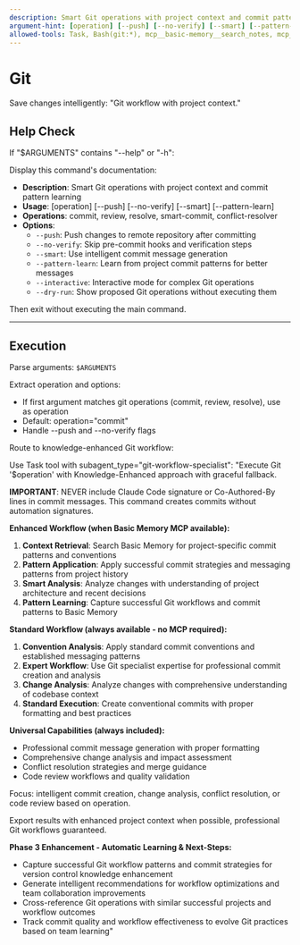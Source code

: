```yaml
---
description: Smart Git operations with project context and commit pattern learning
argument-hint: [operation] [--push] [--no-verify] [--smart] [--pattern-learn] [--interactive] [--dry-run] [--help]
allowed-tools: Task, Bash(git:*), mcp__basic-memory__search_notes, mcp__basic-memory__write_note
---
```


# Git

Save changes intelligently: "Git workflow with project context."

## Help Check

If "$ARGUMENTS" contains "--help" or "-h":

Display this command's documentation:

- **Description**: Smart Git operations with project context and commit pattern learning
- **Usage**: [operation] [--push] [--no-verify] [--smart] [--pattern-learn]
- **Operations**: commit, review, resolve, smart-commit, conflict-resolver
- **Options**:
  - `--push`: Push changes to remote repository after committing
  - `--no-verify`: Skip pre-commit hooks and verification steps
  - `--smart`: Use intelligent commit message generation
  - `--pattern-learn`: Learn from project commit patterns for better messages
  - `--interactive`: Interactive mode for complex Git operations
  - `--dry-run`: Show proposed Git operations without executing them

Then exit without executing the main command.

---

## Execution

Parse arguments: `$ARGUMENTS`

Extract operation and options:

- If first argument matches git operations (commit, review, resolve), use as operation
- Default: operation="commit"
- Handle --push and --no-verify flags

Route to knowledge-enhanced Git workflow:

Use Task tool with subagent_type="git-workflow-specialist":
"Execute Git '$operation' with Knowledge-Enhanced approach with graceful fallback.

**IMPORTANT**: NEVER include Claude Code signature or Co-Authored-By lines in commit messages. This command creates commits without automation signatures.

**Enhanced Workflow (when Basic Memory MCP available):**

1. **Context Retrieval**: Search Basic Memory for project-specific commit patterns and conventions
2. **Pattern Application**: Apply successful commit strategies and messaging patterns from project history
3. **Smart Analysis**: Analyze changes with understanding of project architecture and recent decisions
4. **Pattern Learning**: Capture successful Git workflows and commit patterns to Basic Memory

**Standard Workflow (always available - no MCP required):**

1. **Convention Analysis**: Apply standard commit conventions and established messaging patterns
2. **Expert Workflow**: Use Git specialist expertise for professional commit creation and analysis
3. **Change Analysis**: Analyze changes with comprehensive understanding of codebase context
4. **Standard Execution**: Create conventional commits with proper formatting and best practices

**Universal Capabilities (always included):**

- Professional commit message generation with proper formatting
- Comprehensive change analysis and impact assessment
- Conflict resolution strategies and merge guidance
- Code review workflows and quality validation

Focus: intelligent commit creation, change analysis, conflict resolution, or code review based on operation.

Export results with enhanced project context when possible, professional Git workflows guaranteed.

**Phase 3 Enhancement - Automatic Learning & Next-Steps:**

- Capture successful Git workflow patterns and commit strategies for version control knowledge enhancement
- Generate intelligent recommendations for workflow optimizations and team collaboration improvements
- Cross-reference Git operations with similar successful projects and workflow outcomes
- Track commit quality and workflow effectiveness to evolve Git practices based on team learning"
